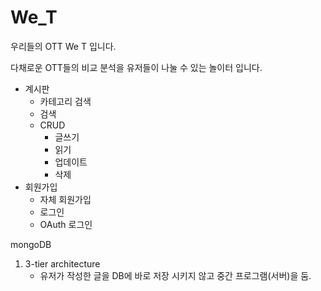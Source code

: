 # We_T

우리들의 OTT We T 입니다.

다채로운 OTT들의 비교 분석을 유저들이 나눌 수 있는 놀이터 입니다.

- 계시판
    - 카테고리 검색
    - 검색
    - CRUD
        - 글쓰기
        - 읽기
        - 업데이트
        - 삭제
- 회원가입
    - 자체 회원가입
    - 로그인
    - OAuth 로그인

mongoDB

1. 3-tier architecture
    - 유저가 작성한 글을 DB에 바로 저장 시키지 않고 중간 프로그램(서버)을 둠.


